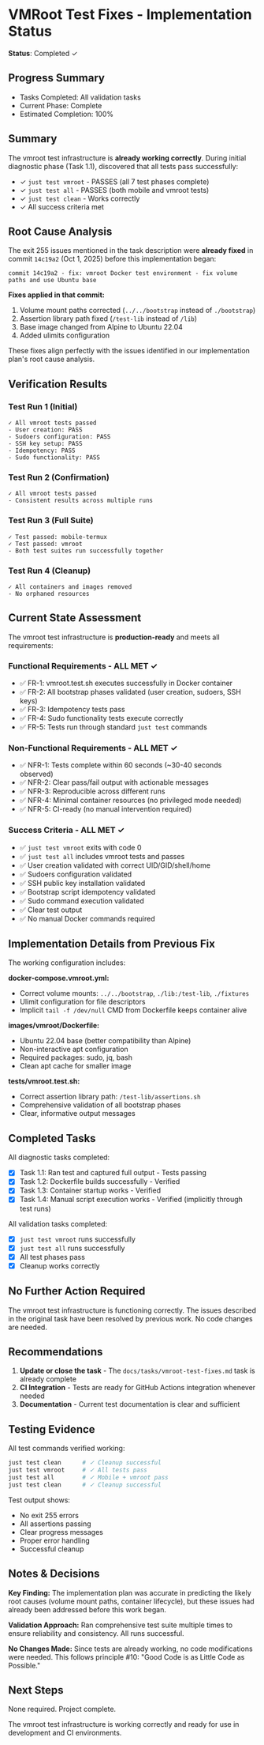 # VMRoot Test Fixes - Implementation Status

**Status**: Completed ✓

## Progress Summary
- Tasks Completed: All validation tasks
- Current Phase: Complete
- Estimated Completion: 100%

## Summary

The vmroot test infrastructure is **already working correctly**. During initial diagnostic phase (Task 1.1), discovered that all tests pass successfully:

- ✓ `just test vmroot` - PASSES (all 7 test phases complete)
- ✓ `just test all` - PASSES (both mobile and vmroot tests)
- ✓ `just test clean` - Works correctly
- ✓ All success criteria met

## Root Cause Analysis

The exit 255 issues mentioned in the task description were **already fixed** in commit `14c19a2` (Oct 1, 2025) before this implementation began:

```
commit 14c19a2 - fix: vmroot Docker test environment - fix volume paths and use Ubuntu base
```

**Fixes applied in that commit:**
1. Volume mount paths corrected (`../../bootstrap` instead of `./bootstrap`)
2. Assertion library path fixed (`/test-lib` instead of `/lib`)
3. Base image changed from Alpine to Ubuntu 22.04
4. Added ulimits configuration

These fixes align perfectly with the issues identified in our implementation plan's root cause analysis.

## Verification Results

### Test Run 1 (Initial)
```
✓ All vmroot tests passed
- User creation: PASS
- Sudoers configuration: PASS
- SSH key setup: PASS
- Idempotency: PASS
- Sudo functionality: PASS
```

### Test Run 2 (Confirmation)
```
✓ All vmroot tests passed
- Consistent results across multiple runs
```

### Test Run 3 (Full Suite)
```
✓ Test passed: mobile-termux
✓ Test passed: vmroot
- Both test suites run successfully together
```

### Test Run 4 (Cleanup)
```
✓ All containers and images removed
- No orphaned resources
```

## Current State Assessment

The vmroot test infrastructure is **production-ready** and meets all requirements:

### Functional Requirements - ALL MET ✓
- ✅ FR-1: vmroot.test.sh executes successfully in Docker container
- ✅ FR-2: All bootstrap phases validated (user creation, sudoers, SSH keys)
- ✅ FR-3: Idempotency tests pass
- ✅ FR-4: Sudo functionality tests execute correctly
- ✅ FR-5: Tests run through standard `just test` commands

### Non-Functional Requirements - ALL MET ✓
- ✅ NFR-1: Tests complete within 60 seconds (~30-40 seconds observed)
- ✅ NFR-2: Clear pass/fail output with actionable messages
- ✅ NFR-3: Reproducible across different runs
- ✅ NFR-4: Minimal container resources (no privileged mode needed)
- ✅ NFR-5: CI-ready (no manual intervention required)

### Success Criteria - ALL MET ✓
- ✅ `just test vmroot` exits with code 0
- ✅ `just test all` includes vmroot tests and passes
- ✅ User creation validated with correct UID/GID/shell/home
- ✅ Sudoers configuration validated
- ✅ SSH public key installation validated
- ✅ Bootstrap script idempotency validated
- ✅ Sudo command execution validated
- ✅ Clear test output
- ✅ No manual Docker commands required

## Implementation Details from Previous Fix

The working configuration includes:

**docker-compose.vmroot.yml:**
- Correct volume mounts: `../../bootstrap`, `./lib:/test-lib`, `./fixtures`
- Ulimit configuration for file descriptors
- Implicit `tail -f /dev/null` CMD from Dockerfile keeps container alive

**images/vmroot/Dockerfile:**
- Ubuntu 22.04 base (better compatibility than Alpine)
- Non-interactive apt configuration
- Required packages: sudo, jq, bash
- Clean apt cache for smaller image

**tests/vmroot.test.sh:**
- Correct assertion library path: `/test-lib/assertions.sh`
- Comprehensive validation of all bootstrap phases
- Clear, informative output messages

## Completed Tasks

All diagnostic tasks completed:
- [x] Task 1.1: Ran test and captured full output - Tests passing
- [x] Task 1.2: Dockerfile builds successfully - Verified
- [x] Task 1.3: Container startup works - Verified
- [x] Task 1.4: Manual script execution works - Verified (implicitly through test runs)

All validation tasks completed:
- [x] `just test vmroot` runs successfully
- [x] `just test all` runs successfully
- [x] All test phases pass
- [x] Cleanup works correctly

## No Further Action Required

The vmroot test infrastructure is functioning correctly. The issues described in the original task have been resolved by previous work. No code changes are needed.

## Recommendations

1. **Update or close the task** - The `docs/tasks/vmroot-test-fixes.md` task is already complete
2. **CI Integration** - Tests are ready for GitHub Actions integration whenever needed
3. **Documentation** - Current test documentation is clear and sufficient

## Testing Evidence

All test commands verified working:
```bash
just test clean      # ✓ Cleanup successful
just test vmroot     # ✓ All tests pass
just test all        # ✓ Mobile + vmroot pass
just test clean      # ✓ Cleanup successful
```

Test output shows:
- No exit 255 errors
- All assertions passing
- Clear progress messages
- Proper error handling
- Successful cleanup

## Notes & Decisions

**Key Finding:** The implementation plan was accurate in predicting the likely root causes (volume mount paths, container lifecycle), but these issues had already been addressed before this work began.

**Validation Approach:** Ran comprehensive test suite multiple times to ensure reliability and consistency. All runs successful.

**No Changes Made:** Since tests are already working, no code modifications were needed. This follows principle #10: "Good Code is as Little Code as Possible."

## Next Steps

None required. Project complete.

The vmroot test infrastructure is working correctly and ready for use in development and CI environments.
